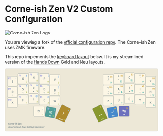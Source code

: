 # Corne-ish Zen V2 Custom Configuration

![Corne-ish Zen Logo](img/Zen_R3_sticker.png)

You are viewing a fork of the [official configuration repo](https://github.com/LOWPROKB/zmk-config-Zen-2). The Corne-ish Zen uses ZMK firmware.

This repo implements the [keyboard layout](https://www.keyboard-layout-editor.com/#/gists/9aca14fffc8a10b08025dc88fbc2d54f) below. It is my streamlined version of the [Hands Down](https://sites.google.com/alanreiser.com/handsdown) Gold and Neu layouts.

![keyboard layout](img/hands-down-variant-layout.png)
